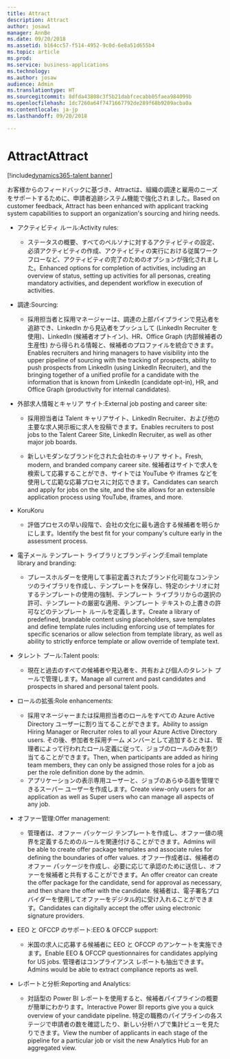 ```yaml
---
title: Attract
description: Attract
author: josaw1
manager: AnnBe
ms.date: 09/20/2018
ms.assetid: b164cc57-f514-4952-9c0d-6e8a51d655b4
ms.topic: article
ms.prod: 
ms.service: business-applications
ms.technology: 
ms.author: josaw
audience: Admin
ms.translationtype: HT
ms.sourcegitcommit: 8dfda43808c3f5b21dabfcecabb05faea984099b
ms.openlocfilehash: 1dc7260a64f7471667792de289f68b9209acba0a
ms.contentlocale: ja-jp
ms.lasthandoff: 09/20/2018

---
```

#  <a name="attract"></a><span data-ttu-id="be978-103">Attract</span><span class="sxs-lookup"><span data-stu-id="be978-103">Attract</span></span>

[!include[dynamics365-talent banner](../../includes/dynamics365-talent.md)]

<span data-ttu-id="be978-104">お客様からのフィードバックに基づき、Attractは、組織の調達と雇用のニーズをサポートするために、申請者追跡システム機能で強化されました。</span><span class="sxs-lookup"><span data-stu-id="be978-104">Based on customer feedback, Attract has been enhanced with applicant tracking system capabilities to support an organization's sourcing and hiring needs.</span></span> 

-   <span data-ttu-id="be978-105">アクティビティ ルール:</span><span class="sxs-lookup"><span data-stu-id="be978-105">Activity rules:</span></span>

    -   <span data-ttu-id="be978-106">ステータスの概要、すべてのペルソナに対するアクティビティの設定、必須アクティビティの作成、アクティビティの実行における従属ワークフローなど、アクティビティの完了のためのオプションが強化されました。</span><span class="sxs-lookup"><span data-stu-id="be978-106">Enhanced options for completion of activities, including an overview of status, setting up activities for all personas, creating mandatory activities, and dependent workflow in execution of activities.</span></span> 

-   <span data-ttu-id="be978-107">調達:</span><span class="sxs-lookup"><span data-stu-id="be978-107">Sourcing:</span></span>

    -   <span data-ttu-id="be978-108">採用担当者と採用マネージャーは、調達の上部パイプラインで見込者を追跡でき、LinkedIn から見込者をプッシュして (LinkedIn Recruiter を使用)、LinkedIn (候補者オプトイン)、HR、Office Graph (内部候補者の生産性) から得られる情報と、候補者のプロファイルを統合できます。</span><span class="sxs-lookup"><span data-stu-id="be978-108">Enables recruiters and hiring managers to have visibility into the upper pipeline of sourcing with the tracking of prospects, ability to push prospects from LinkedIn (using LinkedIn Recruiter), and the bringing together of a unified profile for a candidate with the information that is known from LinkedIn (candidate opt-in), HR, and Office Graph (productivity for internal candidates).</span></span>
        
-   <span data-ttu-id="be978-109">外部求人情報とキャリア サイト:</span><span class="sxs-lookup"><span data-stu-id="be978-109">External job posting and career site:</span></span>

    -   <span data-ttu-id="be978-110">採用担当者は Talent キャリアサイト、LinkedIn Recruiter、および他の主要な求人掲示板に求人を投稿できます。</span><span class="sxs-lookup"><span data-stu-id="be978-110">Enables recruiters to post jobs to the Talent Career Site, LinkedIn Recruiter, as well as other major job boards.</span></span>  
    
    -   <span data-ttu-id="be978-111">新しいモダンなブランド化された会社のキャリア サイト。</span><span class="sxs-lookup"><span data-stu-id="be978-111">Fresh, modern, and branded company career site.</span></span> <span data-ttu-id="be978-112">候補者はサイトで求人を検索して応募することができ、サイトでは YouTube や iframes などを使用して広範な応募プロセスに対応できます。</span><span class="sxs-lookup"><span data-stu-id="be978-112">Candidates can search and apply for jobs on the site, and the site allows for an extensible application process using YouTube, iframes, and more.</span></span>

-   <span data-ttu-id="be978-113">Koru</span><span class="sxs-lookup"><span data-stu-id="be978-113">Koru</span></span>
    
    -   <span data-ttu-id="be978-114">評価プロセスの早い段階で、会社の文化に最も適合する候補者を明らかにします。</span><span class="sxs-lookup"><span data-stu-id="be978-114">Identify the best fit for your company's culture early in the assessment process.</span></span>

       
-   <span data-ttu-id="be978-115">電子メール テンプレート ライブラリとブランディング:</span><span class="sxs-lookup"><span data-stu-id="be978-115">Email template library and branding:</span></span>

    -   <span data-ttu-id="be978-116">プレースホルダーを使用して事前定義されたブランド化可能なコンテンツのライブラリを作成し、テンプレートを保存し、特定のシナリオに対するテンプレートの使用の強制、テンプレート ライブラリからの選択の許可、テンプレートの厳密な適用、テンプレート テキストの上書きの許可などのテンプレート ルールを定義します。</span><span class="sxs-lookup"><span data-stu-id="be978-116">Create a library of predefined, brandable content using placeholders, save templates and define template rules including enforcing use of templates for specific scenarios or allow selection from template library, as well as ability to strictly enforce template or allow override of template text.</span></span>

-   <span data-ttu-id="be978-117">タレント プール:</span><span class="sxs-lookup"><span data-stu-id="be978-117">Talent pools:</span></span>

    -   <span data-ttu-id="be978-118">現在と過去のすべての候補者や見込者を、共有および個人のタレント プールで管理します。</span><span class="sxs-lookup"><span data-stu-id="be978-118">Manage all current and past candidates and prospects in shared and personal talent pools.</span></span>

-   <span data-ttu-id="be978-119">ロールの拡張:</span><span class="sxs-lookup"><span data-stu-id="be978-119">Role enhancements:</span></span>
    
    -   <span data-ttu-id="be978-120">採用マネージャーまたは採用担当者のロールをすべての Azure Active Directory ユーザーに割り当てることができます。</span><span class="sxs-lookup"><span data-stu-id="be978-120">Ability to assign Hiring Manager or Recruiter roles to all your Azure Active Directory users.</span></span> <span data-ttu-id="be978-121">その後、参加者を採用チーム メンバーとして追加するときは、管理者によって行われたロール定義に従って、ジョブのロールのみを割り当てることができます。</span><span class="sxs-lookup"><span data-stu-id="be978-121">Then, when participants are added as hiring team members, they can only be assigned those roles for a job as per the role definition done by the admin.</span></span> 
    -   <span data-ttu-id="be978-122">アプリケーションの表示専用ユーザーと、ジョブのあらゆる面を管理できるスーパー ユーザーを作成します。</span><span class="sxs-lookup"><span data-stu-id="be978-122">Create view-only users for an application as well as Super users who can manage all aspects of any job.</span></span>

-   <span data-ttu-id="be978-123">オファー管理:</span><span class="sxs-lookup"><span data-stu-id="be978-123">Offer management:</span></span>

    -   <span data-ttu-id="be978-124">管理者は、オファー パッケージ テンプレートを作成し、オファー値の境界を定義するためのルールを関連付けることができます。</span><span class="sxs-lookup"><span data-stu-id="be978-124">Admins will be able to create offer package templates and associate rules for defining the boundaries of offer values.</span></span> <span data-ttu-id="be978-125">オファー作成者は、候補者のオファー パッケージを作成し、必要に応じて承認のために送信し、オファーを候補者と共有することができます。</span><span class="sxs-lookup"><span data-stu-id="be978-125">An offer creator can create the offer package for the candidate, send for approval as necessary, and then share the offer with the candidate.</span></span> <span data-ttu-id="be978-126">候補者は、電子署名プロバイダーを使用してオファーをデジタル的に受け入れることができます。</span><span class="sxs-lookup"><span data-stu-id="be978-126">Candidates can digitally accept the offer using electronic signature providers.</span></span> 
    
-   <span data-ttu-id="be978-127">EEO と OFCCP のサポート:</span><span class="sxs-lookup"><span data-stu-id="be978-127">EEO & OFCCP support:</span></span>

    -   <span data-ttu-id="be978-128">米国の求人に応募する候補者に EEO と OFCCP のアンケートを実施できます。</span><span class="sxs-lookup"><span data-stu-id="be978-128">Enable EEO & OFCCP questionnaires for candidates applying for US jobs.</span></span> <span data-ttu-id="be978-129">管理者はコンプライアンス レポートも抽出できます。</span><span class="sxs-lookup"><span data-stu-id="be978-129">Admins would be able to extract compliance reports as well.</span></span> 
    
- <span data-ttu-id="be978-130">レポートと分析:</span><span class="sxs-lookup"><span data-stu-id="be978-130">Reporting and Analytics:</span></span>

    - <span data-ttu-id="be978-131">対話型の Power BI レポートを使用すると、候補者パイプラインの概要が簡単にわかります。</span><span class="sxs-lookup"><span data-stu-id="be978-131">Interactive Power BI reports give you a quick overview of your candidate pipeline.</span></span> <span data-ttu-id="be978-132">特定の職務のパイプラインの各ステージで申請者の数を確認したり、新しい分析ハブで集計ビューを見たりできます。</span><span class="sxs-lookup"><span data-stu-id="be978-132">View the number of applicants in each stage of the pipeline for a particular job or visit the new Analytics Hub for an aggregated view.</span></span>


